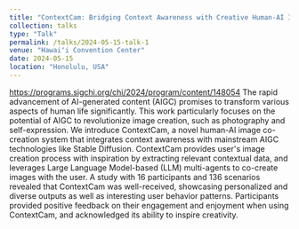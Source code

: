 ```yaml
---
title: "ContextCam: Bridging Context Awareness with Creative Human-AI Image Co-Creation"
collection: talks
type: "Talk"
permalink: /talks/2024-05-15-talk-1
venue: "Hawaiʻi Convention Center"
date: 2024-05-15
location: "Honolulu, USA"
---
```


https://programs.sigchi.org/chi/2024/program/content/148054
The rapid advancement of AI-generated content (AIGC) promises to transform various aspects of human life significantly. This work particularly focuses on the potential of AIGC to revolutionize image creation, such as photography and self-expression. We introduce ContextCam, a novel human-AI image co-creation system that integrates context awareness with mainstream AIGC technologies like Stable Diffusion. ContextCam provides user's image creation process with inspiration by extracting relevant contextual data, and leverages Large Language Model-based (LLM) multi-agents to co-create images with the user. A study with 16 participants and 136 scenarios revealed that ContextCam was well-received, showcasing personalized and diverse outputs as well as interesting user behavior patterns. Participants provided positive feedback on their engagement and enjoyment when using ContextCam, and acknowledged its ability to inspire creativity.
